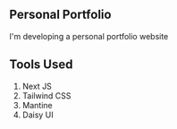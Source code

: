 ## Personal Portfolio

I'm developing a personal portfolio website

## Tools Used
1. Next JS
2. Tailwind CSS
3. Mantine 
4. Daisy UI

